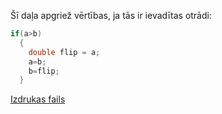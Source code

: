 Šī daļa apgriež vērtības, ja tās ir ievadītas otrādi:
```c
if(a>b)
  {
    double flip = a;
    a=b;
    b=flip;
  }
  ```
  
  [Izdrukas fails](https://github.com/ArtursZeibots/RTR105/blob/master/LD3/derative.dat)
